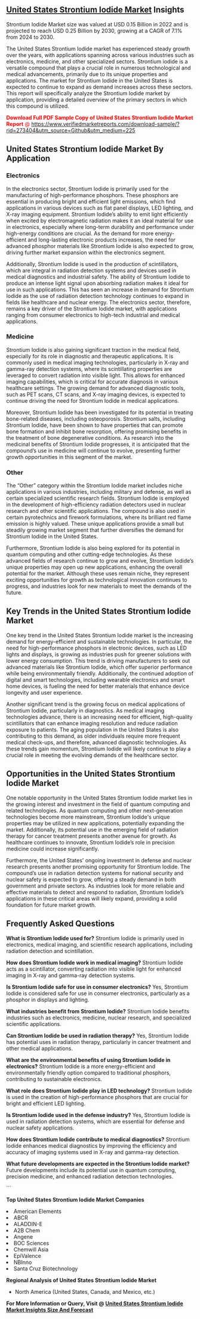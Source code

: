 <h2><a href="https://www.verifiedmarketreports.com/download-sample/?rid=273404&amp;utm_source=Github&amp;utm_medium=225" target="_blank">United States Strontium Iodide Market</a> Insights</h2><p>Strontium Iodide Market size was valued at USD 0.15 Billion in 2022 and is projected to reach USD 0.25 Billion by 2030, growing at a CAGR of 7.1% from 2024 to 2030.</p><p> <p>The United States Strontium Iodide market has experienced steady growth over the years, with applications spanning across various industries such as electronics, medicine, and other specialized sectors. Strontium iodide is a versatile compound that plays a crucial role in numerous technological and medical advancements, primarily due to its unique properties and applications. The market for Strontium Iodide in the United States is expected to continue to expand as demand increases across these sectors. This report will specifically analyze the Strontium Iodide market by application, providing a detailed overview of the primary sectors in which this compound is utilized.</p> <p><p><span class=""><span style="color: #ff0000;"><strong>Download Full PDF Sample Copy of United States Strontium Iodide Market Report</strong> @ </span><a href="https://www.verifiedmarketreports.com/download-sample/?rid=273404&amp;utm_source=Github&amp;utm_medium=225" target="_blank">https://www.verifiedmarketreports.com/download-sample/?rid=273404&amp;utm_source=Github&amp;utm_medium=225</a></span></p></p> <h2>United States Strontium Iodide Market By Application</h2> <h3>Electronics</h3> <p>In the electronics sector, Strontium Iodide is primarily used for the manufacturing of high-performance phosphors. These phosphors are essential in producing bright and efficient light emissions, which find applications in various devices such as flat panel displays, LED lighting, and X-ray imaging equipment. Strontium Iodide’s ability to emit light efficiently when excited by electromagnetic radiation makes it an ideal material for use in electronics, especially where long-term durability and performance under high-energy conditions are crucial. As the demand for more energy-efficient and long-lasting electronic products increases, the need for advanced phosphor materials like Strontium Iodide is also expected to grow, driving further market expansion within the electronics segment.</p> <p>Additionally, Strontium Iodide is used in the production of scintillators, which are integral in radiation detection systems and devices used in medical diagnostics and industrial safety. The ability of Strontium Iodide to produce an intense light signal upon absorbing radiation makes it ideal for use in such applications. This has seen an increase in demand for Strontium Iodide as the use of radiation detection technology continues to expand in fields like healthcare and nuclear energy. The electronics sector, therefore, remains a key driver of the Strontium Iodide market, with applications ranging from consumer electronics to high-tech industrial and medical applications.</p> <h3>Medicine</h3> <p>Strontium Iodide is also gaining significant traction in the medical field, especially for its role in diagnostic and therapeutic applications. It is commonly used in medical imaging technologies, particularly in X-ray and gamma-ray detection systems, where its scintillating properties are leveraged to convert radiation into visible light. This allows for enhanced imaging capabilities, which is critical for accurate diagnosis in various healthcare settings. The growing demand for advanced diagnostic tools, such as PET scans, CT scans, and X-ray imaging devices, is expected to continue driving the need for Strontium Iodide in medical applications.</p> <p>Moreover, Strontium Iodide has been investigated for its potential in treating bone-related diseases, including osteoporosis. Strontium salts, including Strontium Iodide, have been shown to have properties that can promote bone formation and inhibit bone resorption, offering promising benefits in the treatment of bone degenerative conditions. As research into the medicinal benefits of Strontium Iodide progresses, it is anticipated that the compound’s use in medicine will continue to evolve, presenting further growth opportunities in this segment of the market.</p> <h3>Other</h3> <p>The “Other” category within the Strontium Iodide market includes niche applications in various industries, including military and defense, as well as certain specialized scientific research fields. Strontium Iodide is employed in the development of high-efficiency radiation detectors used in nuclear research and other scientific applications. The compound is also used in certain pyrotechnics and firework formulations, where its brilliant red flame emission is highly valued. These unique applications provide a small but steadily growing market segment that further diversifies the demand for Strontium Iodide in the United States.</p> <p>Furthermore, Strontium Iodide is also being explored for its potential in quantum computing and other cutting-edge technologies. As these advanced fields of research continue to grow and evolve, Strontium Iodide’s unique properties may open up new applications, enhancing the overall potential for the market. Although these uses remain niche, they represent exciting opportunities for growth as technological innovation continues to progress, and industries look for new materials to meet the demands of the future.</p> <h2>Key Trends in the United States Strontium Iodide Market</h2> <p>One key trend in the United States Strontium Iodide market is the increasing demand for energy-efficient and sustainable technologies. In particular, the need for high-performance phosphors in electronic devices, such as LED lights and displays, is growing as industries push for greener solutions with lower energy consumption. This trend is driving manufacturers to seek out advanced materials like Strontium Iodide, which offer superior performance while being environmentally friendly. Additionally, the continued adoption of digital and smart technologies, including wearable electronics and smart home devices, is fueling the need for better materials that enhance device longevity and user experience.</p> <p>Another significant trend is the growing focus on medical applications of Strontium Iodide, particularly in diagnostics. As medical imaging technologies advance, there is an increasing need for efficient, high-quality scintillators that can enhance imaging resolution and reduce radiation exposure to patients. The aging population in the United States is also contributing to this demand, as older individuals require more frequent medical check-ups, and therefore, advanced diagnostic technologies. As these trends gain momentum, Strontium Iodide will likely continue to play a crucial role in meeting the evolving demands of the healthcare sector.</p> <h2>Opportunities in the United States Strontium Iodide Market</h2> <p>One notable opportunity in the United States Strontium Iodide market lies in the growing interest and investment in the field of quantum computing and related technologies. As quantum computing and other next-generation technologies become more mainstream, Strontium Iodide's unique properties may be utilized in new applications, potentially expanding the market. Additionally, its potential use in the emerging field of radiation therapy for cancer treatment presents another avenue for growth. As healthcare continues to innovate, Strontium Iodide’s role in precision medicine could increase significantly.</p> <p>Furthermore, the United States' ongoing investment in defense and nuclear research presents another promising opportunity for Strontium Iodide. The compound’s use in radiation detection systems for national security and nuclear safety is expected to grow, offering a steady demand in both government and private sectors. As industries look for more reliable and effective materials to detect and respond to radiation, Strontium Iodide’s applications in these critical areas will likely expand, providing a solid foundation for future market growth.</p> <h2>Frequently Asked Questions</h2> <p><b>What is Strontium Iodide used for?</b> Strontium Iodide is primarily used in electronics, medical imaging, and scientific research applications, including radiation detection and scintillation.</p> <p><b>How does Strontium Iodide work in medical imaging?</b> Strontium Iodide acts as a scintillator, converting radiation into visible light for enhanced imaging in X-ray and gamma-ray detection systems.</p> <p><b>Is Strontium Iodide safe for use in consumer electronics?</b> Yes, Strontium Iodide is considered safe for use in consumer electronics, particularly as a phosphor in displays and lighting.</p> <p><b>What industries benefit from Strontium Iodide?</b> Strontium Iodide benefits industries such as electronics, medicine, nuclear research, and specialized scientific applications.</p> <p><b>Can Strontium Iodide be used in radiation therapy?</b> Yes, Strontium Iodide has potential uses in radiation therapy, particularly in cancer treatment and other medical applications.</p> <p><b>What are the environmental benefits of using Strontium Iodide in electronics?</b> Strontium Iodide is a more energy-efficient and environmentally friendly option compared to traditional phosphors, contributing to sustainable electronics.</p> <p><b>What role does Strontium Iodide play in LED technology?</b> Strontium Iodide is used in the creation of high-performance phosphors that are crucial for bright and efficient LED lighting.</p> <p><b>Is Strontium Iodide used in the defense industry?</b> Yes, Strontium Iodide is used in radiation detection systems, which are essential for defense and nuclear safety applications.</p> <p><b>How does Strontium Iodide contribute to medical diagnostics?</b> Strontium Iodide enhances medical diagnostics by improving the efficiency and accuracy of imaging systems used in X-ray and gamma-ray detection.</p> <p><b>What future developments are expected in the Strontium Iodide market?</b> Future developments include its potential use in quantum computing, precision medicine, and enhanced radiation detection technologies.</p> ```</p><p><strong>Top United States Strontium Iodide Market Companies</strong></p><div data-test-id=""><p><li>American Elements</li><li> ABCR</li><li> ALADDIN-E</li><li> A2B Chem</li><li> Angene</li><li> BOC Sciences</li><li> Chemwill Asia</li><li> EpiValence</li><li> NBInno</li><li> Santa Cruz Biotechnology</li></p><div><strong>Regional Analysis of&nbsp;United States Strontium Iodide Market</strong></div><ul><li dir="ltr"><p dir="ltr">North America&nbsp;(United States, Canada, and Mexico, etc.)</p></li></ul><p><strong>For More Information or Query, Visit @&nbsp;</strong><strong><a href="https://www.verifiedmarketreports.com/product/strontium-iodide-market/?utm_source=Github&amp;utm_medium=225" target="_blank">United States Strontium Iodide Market Insights Size And Forecast</a></strong></p></div>
